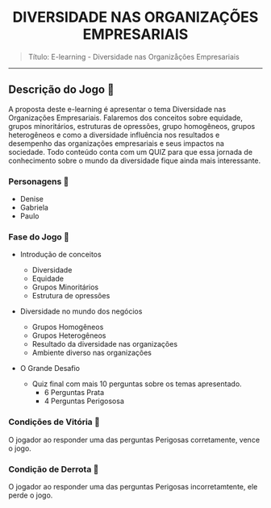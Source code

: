 
# <center>  DIVERSIDADE NAS ORGANIZAÇÕES EMPRESARIAIS  </center>

> Título: E-learning - Diversidade nas Organizåções Empresariais
---
## Descrição do Jogo  📖 

A proposta deste e-learning é apresentar o tema Diversidade nas Organizações Empresariais.
Falaremos dos conceitos sobre equidade, grupos minoritários, estruturas de opressões, 
grupo homogêneos, grupos heterogêneos e como a diversidade influência nos resultados e 
desempenho das organizações empresariais e seus impactos na sociedade. Todo conteúdo 
conta com um QUIZ para que essa jornada de conhecimento sobre o mundo da diversidade 
fique ainda mais interessante.

### Personagens 👤

- Denise
- Gabriela
- Paulo

### Fase do Jogo 📍  

* Introdução de conceitos
    - Diversidade
    - Equidade
    - Grupos Minoritários
    - Estrutura de opressões
    


* Diversidade no mundo dos negócios
    - Grupos Homogêneos
    - Grupos Heterogêneos
    - Resultado da diversidade nas organizações
    - Ambiente diverso nas organizações
    

* O Grande Desafio 
    - Quiz final com mais 10 perguntas sobre os temas apresentado.  
      - 6 Perguntas Prata
      - 4 Perguntas Perigososa
    
### Condições de Vitória 🎯
O jogador ao responder uma das perguntas Perigosas corretamente, vence o jogo.


### Condição de Derrota 👻
O jogador ao responder uma das perguntas Perigosas incorretamtente, ele perde o jogo.

        

